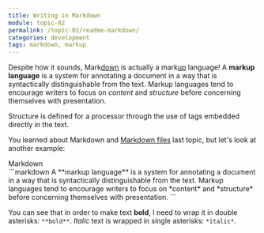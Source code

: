 ```yaml
---
title: Writing in Markdown
module: topic-02
permalink: /topic-02/readme-markdown/
categories: development
tags: markdown, markup
---
```


<div class="divider-heading"></div>


Despite how it sounds, Mark<u>down</u> is actually a mark<u>up</u> language! A **markup language** is a system for annotating a document in a way that is syntactically distinguishable from the text. Markup languages tend to encourage writers to focus on _content_ and _structure_ before concerning themselves with presentation.

Structure is defined for a processor through the use of tags embedded directly in the text.

You learned about Markdown and [Markdown files](../../topic-01/markdown-files) last topic, but let's look at another example:

<div class="code-heading">
  <span class="md">Markdown</span>
</div>
```markdown
A **markup language** is a system for annotating a document in a way that is syntactically distinguishable from the text. Markup languages tend to encourage writers to focus on *content* and *structure* before concerning themselves with presentation.
```

You can see that in order to make text **bold**, I need to wrap it in double asterisks:  `**bold**`. *Italic* text is wrapped in single asterisks: `*italic*`.
